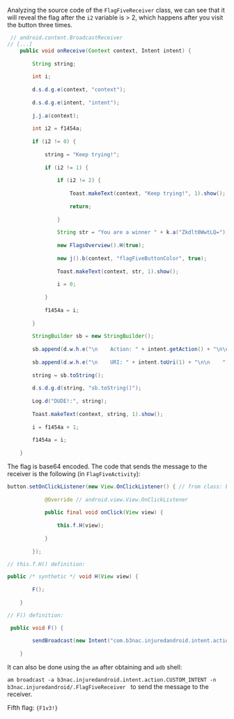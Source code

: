 Analyzing the source code of the `FlagFiveReceiver` class, we can see that it will reveal the flag after the `i2` variable is > 2, which happens after you visit the button three times.
```java
 // android.content.BroadcastReceiver
// [...]  
    public void onReceive(Context context, Intent intent) {
  
        String string;
  
        int i;
  
        d.s.d.g.e(context, "context");
  
        d.s.d.g.e(intent, "intent");
  
        j.j.a(context);
  
        int i2 = f1454a;
  
        if (i2 != 0) {
  
            string = "Keep trying!";
  
            if (i2 != 1) {
  
                if (i2 != 2) {
  
                    Toast.makeText(context, "Keep trying!", 1).show();
  
                    return;
  
                }
  
                String str = "You are a winner " + k.a("Zkdlt0WwtLQ="); // here!
  
                new FlagsOverview().H(true);
  
                new j().b(context, "flagFiveButtonColor", true);
  
                Toast.makeText(context, str, 1).show();
  
                i = 0;
  
            }
  
            f1454a = i;
  
        }
  
        StringBuilder sb = new StringBuilder();
  
        sb.append(d.w.h.e("\n    Action: " + intent.getAction() + "\n\n    "));
  
        sb.append(d.w.h.e("\n    URI: " + intent.toUri(1) + "\n\n    "));
  
        string = sb.toString();
  
        d.s.d.g.d(string, "sb.toString()");
  
        Log.d("DUDE!:", string);
  
        Toast.makeText(context, string, 1).show();
  
        i = f1454a + 1;
  
        f1454a = i;
  
    }
```

The flag is base64 encoded. The code that sends the message to the receiver is the following (in `FlagFiveActivity`):

```java
button.setOnClickListener(new View.OnClickListener() { // from class: b3nac.injuredandroid.b
  
            @Override // android.view.View.OnClickListener
  
            public final void onClick(View view) {
  
                this.f.H(view);
  
            }
  
        });

// this.f.H() definition:

public /* synthetic */ void H(View view) {
  
        F();
  
    }

// F() definition:

 public void F() {
  
        sendBroadcast(new Intent("com.b3nac.injuredandroid.intent.action.CUSTOM_INTENT"));
  
    }
```

It can also be done using the `am` after obtaining and `adb` shell:

`am broadcast -a b3nac.injuredandroid.intent.action.CUSTOM_INTENT -n b3nac.injuredandroid/.FlagFiveReceiver ` to send the message to the receiver.

Fifth flag: `{F1v3!}`